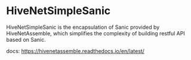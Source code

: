 # HiveNetSimpleSanic

HiveNetSimpleSanic is the encapsulation of Sanic provided by HiveNetAssemble, which simplifies the complexity of building restful API based on Sanic.

docs: https://hivenetassemble.readthedocs.io/en/latest/
